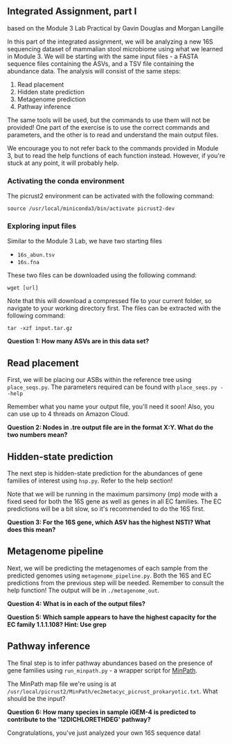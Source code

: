 ## Integrated Assignment, part I
based on the Module 3 Lab Practical by Gavin Douglas and Morgan Langille

In this part of the integrated assignment, we will be analyzing a new 16S sequencing dataset of mammalian stool microbiome using what we learned in Module 3. We will be starting with the same input files - a FASTA sequence files containing the ASVs, and a TSV file containing the abundance data. The analysis will consist of the same steps:

1. Read placement
2. Hidden state prediction
3. Metagenome prediction
4. Pathway inference

The same tools will be used, but the commands to use them will not be provided! One part of the exercise is to use the correct commands and parameters, and the other is to read and understand the main output files.

We encourage you to not refer back to the commands provided in Module 3, but to read the help functions of each function instead. However, if you're stuck at any point, it will probably help. 

### Activating the conda environment

The picrust2 environment can be activated with the following command:
```
source /usr/local/miniconda3/bin/activate picrust2-dev
```

### Exploring input files

Similar to the Module 3 Lab, we have two starting files
* ```16s_abun.tsv```
* ```16s.fna```

These two files can be downloaded using the following command:
```
wget [url]
```
Note that this will download a compressed file to your current folder, so navigate to your working directory first. The files can be extracted with the following command:

```
tar -xzf input.tar.gz
```

**Question 1: How many ASVs are in this data set?**

## Read placement

First, we will be placing our ASBs within the reference tree using ```place_seqs.py```. The parameters required can be found with ```place_seqs.py --help```

Remember what you name your output file, you'll need it soon! Also, you can use up to 4 threads on Amazon Cloud.

**Question 2: Nodes in .tre output file are in the format X:Y. What do the two numbers mean?**

## Hidden-state prediction

The next step is hidden-state prediction for the abundances of gene families of interest using ```hsp.py```. Refer to the help section! 

Note that we will be running in the maximum parsimony (mp) mode with a fixed seed for both the 16S gene as well as genes in all EC families. The EC predictions will be a bit slow, so it's recommended to do the 16S first. 

**Question 3: For the 16S gene, which ASV has the highest NSTI? What does this mean?**

## Metagenome pipeline

Next, we will be predicting the metagenomes of each sample from the predicted genomes using ```metagenome_pipeline.py```. Both the 16S and EC predictions from the previous step will be needed. Remember to consult the help function! The output will be in ```./metagenome_out```. 

**Question 4: What is in each of the output files?**

**Question 5: Which sample appears to have the highest capacity for the EC family 1.1.1.108? Hint: Use grep**

## Pathway inference

The final step is to infer pathway abundances based on the presence of gene families using ```run_minpath.py``` - a wrapper script for [MinPath](http://omics.informatics.indiana.edu/MinPath/).

The MinPath map file we're using is at ```/usr/local/picrust2/MinPath/ec2metacyc_picrust_prokaryotic.txt```. What should be the input?

**Question 6: How many species in sample iGEM-4 is predicted to contribute to the '12DICHLORETHDEG' pathway?**

Congratulations, you've just analyzed your own 16S sequence data!
